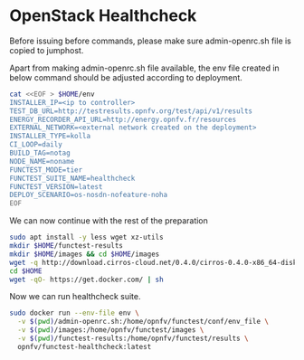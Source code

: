 # OpenStack Healthcheck

Before issuing before commands, please make sure admin-openrc.sh file
is copied to jumphost.

Apart from making admin-openrc.sh file available, the env file created
in below command should be adjusted according to deployment.

```bash
cat <<EOF > $HOME/env
INSTALLER_IP=<ip to controller>
TEST_DB_URL=http://testresults.opnfv.org/test/api/v1/results
ENERGY_RECORDER_API_URL=http://energy.opnfv.fr/resources
EXTERNAL_NETWORK=<external network created on the deployment>
INSTALLER_TYPE=kolla
CI_LOOP=daily
BUILD_TAG=notag
NODE_NAME=noname
FUNCTEST_MODE=tier
FUNCTEST_SUITE_NAME=healthcheck
FUNCTEST_VERSION=latest
DEPLOY_SCENARIO=os-nosdn-nofeature-noha
EOF
```

We can now continue with the rest of the preparation

```bash
sudo apt install -y less wget xz-utils
mkdir $HOME/functest-results
mkdir $HOME/images && cd $HOME/images
wget -q http://download.cirros-cloud.net/0.4.0/cirros-0.4.0-x86_64-disk.img
cd $HOME
wget -qO- https://get.docker.com/ | sh
```

Now we can run healthcheck suite.

```bash
sudo docker run --env-file env \
  -v $(pwd)/admin-openrc.sh:/home/opnfv/functest/conf/env_file \
  -v $(pwd)/images:/home/opnfv/functest/images \
  -v $(pwd)/functest-results:/home/opnfv/functest/results \
  opnfv/functest-healthcheck:latest
```
